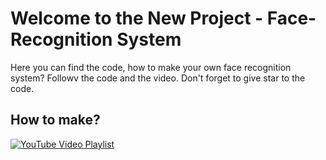 # Welcome to the New Project - Face-Recognition System
Here you can find the code, how to make your own face recognition system? Followv the code and the video. Don't forget to give star to the code.

## How to make?

[![YouTube Video Playlist](https://img.shields.io/badge/YouTube-FF0000?style=for-the-badge&logo=youtube&logoColor=white)](https://youtube.com/playlist?list=PLI6ZWe5G7DT_h6ECScaXTDennkMHUEjgR&si=F2eccc_ArMORI5Lw)
